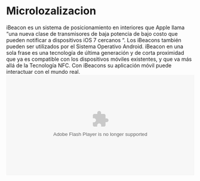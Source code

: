 Microlozalizacion
=================

iBeacon es un sistema de posicionamiento en interiores que Apple llama “una nueva clase de transmisores de baja potencia de bajo costo que pueden notificar a dispositivos iOS 7 cercanos “. Los  iBeacons también pueden ser utilizados por el Sistema Operativo Android. iBeacon en una sola frase es una tecnología de última generación y de corta proximidad que ya es compatible con los dispositivos móviles existentes, y que va más allá de la Tecnología  NFC. Con iBeacons su aplicación móvil puede interactuar con el mundo real.
<embed id="flashObj" width="100%" height="270" type="application/x-shockwave-flash" src="http://c.brightcove.com/services/viewer/federated_f9?isVid=1&amp;isUI=1" flashvars="@videoPlayer=2809639159001&amp;playerID=2130172759001&amp;playerKey=AQ~~,AAABSUycFdE~,CCE4gg49qauuKMYRzYRtJzBTvcYcYOrd&amp;domain=embed&amp;dynamicStreaming=true" base="http://admin.brightcove.com" seamlesstabbing="false" allowfullscreen="true" swliveconnect="true" allowscriptaccess="always" wmode="transparent" pluginspage="http://www.macromedia.com/shockwave/download/index.cgi?P1_Prod_Version=ShockwaveFlash" bgcolor="#FFFFFF">